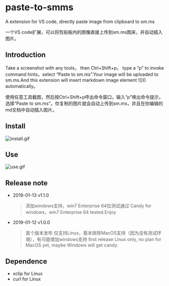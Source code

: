 # paste-to-smms
A extension for VS code, directly paste image from clipboard to sm.ms

一个VS code扩展，可以将剪贴板内的图像直接上传到sm.ms图床，并自动插入图片。

## Introduction
Take a screenshot with any tools， then Ctrl+Shift+p， type a “p” to invoke command hints，select “Paste to sm.ms”.Your image will be uploaded to sm.ms.And this extension will insert markdown image element \!\[\]\(\) automatically。
 
使用任意工具截图，然后按Ctrl+Shift+p呼出命令窗口，输入“p”唤出命令提示，选择“Paste to sm.ms”。你复制的图片就会自动上传到sm.ms，并且在你编辑的md文档中自动插入图片。
## Install

![install.gif](https://upload-images.jianshu.io/upload_images/8985600-b459eb99bd66e00b.gif?imageMogr2/auto-orient/strip)

## Use 

![use.gif](https://upload-images.jianshu.io/upload_images/8985600-c8acfc3c81618c96.gif?imageMogr2/auto-orient/strip)



## Release note

- 2019-01-13 v1.1.0      
    
  >添加windows支持，win7 Enterprise 64位测试通过
  >Candy for windows，win7 Enterprise 64 tested.Enjoy


- 2019-01-12 v1.0.0      
    
  >首个版本发布
  仅支持Linux，基本排除MacOS支持（因为没有测试环境），有可能增加windows支持
  >first release
  Linux only, no plan for MacOS yet, maybe Windows will get candy.

## Dependence
 - xclip for Linux
 - curl for Linux


